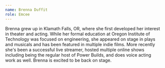 ```yaml
---
name: Brenna Duffit
role: Emcee
---
```

Brenna grew up in Klamath Falls, OR, where she first developed her interest in theater and acting. While her formal education at Oregon Institute of Technology was focused on engineering, she appeared on stage in plays and musicals and has been featured in multiple indie films. More recently she's been a successful live streamer, hosted multiple online shows including being the regular host of Power Builds, and does voice acting work as well. Brenna is excited to be back on stage.